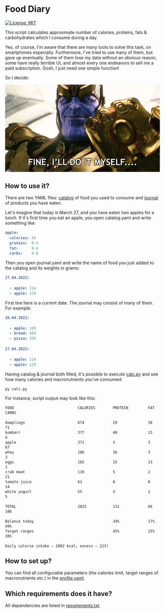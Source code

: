 # Food Diary

[![License: MIT](https://img.shields.io/badge/License-MIT-yellow.svg)](https://opensource.org/licenses/MIT)

This script calculates approximate number of calories, proteins, fats & carbohydrates which I consume during a day. 

Yes, of course, I'm aware that there are many tools to solve this task, on smartphones especially. Furthermore, I've tried to use many of them, but gave up eventually. Some of them lose my data without an obvious reason, some have really terrible UI, and almost every one endeavors to sell me a paid subscription. Gosh, I just need one simple function!

So I decide:

![Fine, I'll do it myself](tanos.png)

## How to use it? 

There are two YAML files: [catalog](catalog.yaml) of food you used to consume and [journal](journal.yaml) of products you have eaten.

Let's imagine that today is March 27, and you have eaten two apples for a lunch. If it's first time you eat an apple, you open catalog.yaml and write something like:  

```yaml
apple: 
  calories: 54
  protein:  0.4
  fat:      0.4
  carbs:    9.8
```

Then you open journal.yaml and write the name of food you just added to the catalog and its weights in grams:

```yaml
27.04.2022:

  - apple: 114
  - apple: 129
```

First line here is a current date. The journal may consist of many of them. For example:

```yaml
26.04.2022:
  
  - apple: 120  
  - bread: 403
  - pizza: 356

27.04.2022:

  - apple: 114
  - apple: 129
```

Having catalog & journal both filled, it's possible to execute [calc.py](calc.py) and see how many calories and macronutrients you've consumed:

```
py calc.py
```

For instance, script output may look like this:

```
FOOD                             CALORIES        PROTEIN         FAT             CARBS          

dumplings                        674             29              30              71             
bombarr                          377             40              13              4              
apple                            371             3               3               67             
whey                             186             36              3               3              
eggs                             182             15              13              1              
crab meat                        119             5               2               21             
tomato juice                     61              0               0               14             
white yogurt                     55              3               2               5              

TOTAL                            2025            131             66              186            

Balance today                                    34%             17%             49%            
Target ranges                                    45%             25%             30%            

Daily calorie intake — 1802 kcal; excess — 223!
```

## How to set up?

You can find all configurable parameters (the calories limit, target ranges of macronutrients etc.) in the [profile.yaml](profile.yaml).  

## Which requirements does it have?

All dependencies are listed in [requirements.txt](requirements.txt).